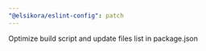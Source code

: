 ```yaml
---
"@elsikora/eslint-config": patch
---
```


Optimize build script and update files list in package.json
